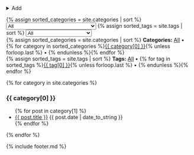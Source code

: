 ---
---
<details>
  <summary>Add</summary>
  <script>
    function editor(){
      const category = document.getElementById('category').value.toLowerCase().replace(/[^a-zA-Z0-9]+/g,'-');
      const date = "{{ site.time | date: '%Y-%m-%d-' }}";
      const title = document.getElementById('title').value.toLowerCase().replace(/[^a-zA-Z0-9]+/g,'-');
      const tags = document.getElementById('tags').value;
      const url='{{ site.github.repository_url }}/new/main?filename=' + category + '/_posts/' + date + title + '.md&value=---%0Atags:%20[' + tags + ']%0A---%0A';
      location = url;
      return true
    };
  </script>
  <input id=title placeholder=Title required>
  <input id=category placeholder=Category required>
  <input id=tags placeholder=Tags>
  <button onclick='editor()'>Editor</button>
</details>
<p></p>
{% assign sorted_categories = site.categories | sort %}
<select name="category" id="category">
    <option value="all">All</option>
    {% for category in sorted_categories %}<option value="{{ category[0] }}">{{ category[0] }} {{ category[1] | size }}</option>{% endfor %}
</select>
{% assign sorted_tags = site.tags | sort %}
<select name="tag" id="tag">
    <option value="all">All</option>
    {% for tag in sorted_tags %}<option value="{{ tag[0] }}">{{ tag[0] }} {{ tag[1] | size }}</option>{% endfor %}
</select>
<div class='categories'>{% assign sorted_categories = site.categories | sort %}
  <strong>Categories:</strong> <a href='#' class='muted-link'>All</a> • {% for category in sorted_categories %}<a href='#'>{{ category[0] }}</a>{% unless forloop.last %} • {% endunless %}{% endfor %}
</div>  

<div class='tags'>{% assign sorted_tags = site.tags | sort %}
  <strong>Tags:</strong> <a href='#' class='muted-link'>All</a> • {% for tag in sorted_tags %}<a href='#'>{{ tag[0] }}</a>{% unless forloop.last %} • {% endunless %}{% endfor %}
</div>

<script>
  document.querySelectorAll('select').forEach(select => {
    select.onchange = (e) => {
      consolge.log(e);
    }
  });
  document.querySelectorAll('.categories a').forEach(link => {
    link.onclick = (e) => {
      e.preventDefault();
      document.querySelectorAll('.categories a').forEach(el => el.classList.remove('muted-link'));
      e.target.classList.add('muted-link');
      const category = e.target.innerHTML;
      if (category == 'All') {
        document.querySelectorAll('[category]').forEach(el => el.style.display = 'revert');
      } else {
        document.querySelectorAll('[category]').forEach(el => el.style.display = 'none');
        document.querySelectorAll('[category="' + category + '"]').forEach(el => el.style.display = 'revert')
      }
    }
  });
  document.querySelectorAll('.tags a').forEach(link => {
    link.onclick = (e) => {
      e.preventDefault();
      document.querySelectorAll('.tags a').forEach(el => el.classList.remove('muted-link'));
      e.target.classList.add('muted-link');
      const tag = e.target.innerHTML;
      if (tag == 'All') {
        document.querySelectorAll('[tags]').forEach(el => el.style.display = 'revert');
      } else {
        document.querySelectorAll('[tags]').forEach(el => el.style.display = 'none');
        document.querySelectorAll('[tags*="' + tag + '"]').forEach(el => el.style.display = 'revert')
      }
    }
  });
</script>

{% for category in site.categories %}<div category='{{ category[0] }}' tags='{{ category[1] | map: "tags" | join: " " }}'><h3>{{ category[0] }}</h3><ul>
{% for post in category[1] %}<li tags='{{ post.tags | join: " " }}'> <a href='{{ post.url | absolute_url }}'>{{ post.title }}</a> {{ post.date | date_to_string }}</li>
{% endfor %}</ul></div>
{% endfor %}

{% include footer.md %}
